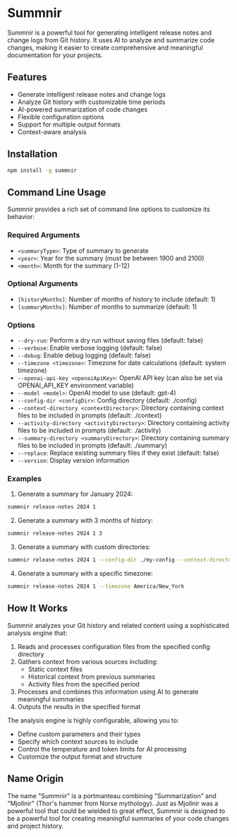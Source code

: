 # Summnir

Summnir is a powerful tool for generating intelligent release notes and change logs from Git history. It uses AI to analyze and summarize code changes, making it easier to create comprehensive and meaningful documentation for your projects.

## Features

- Generate intelligent release notes and change logs
- Analyze Git history with customizable time periods
- AI-powered summarization of code changes
- Flexible configuration options
- Support for multiple output formats
- Context-aware analysis

## Installation

```bash
npm install -g summnir
```

## Command Line Usage

Summnir provides a rich set of command line options to customize its behavior:

### Required Arguments

- `<summaryType>`: Type of summary to generate
- `<year>`: Year for the summary (must be between 1900 and 2100)
- `<month>`: Month for the summary (1-12)

### Optional Arguments

- `[historyMonths]`: Number of months of history to include (default: 1)
- `[summaryMonths]`: Number of months to summarize (default: 1)

### Options

- `--dry-run`: Perform a dry run without saving files (default: false)
- `--verbose`: Enable verbose logging (default: false)
- `--debug`: Enable debug logging (default: false)
- `--timezone <timezone>`: Timezone for date calculations (default: system timezone)
- `--openai-api-key <openaiApiKey>`: OpenAI API key (can also be set via OPENAI_API_KEY environment variable)
- `--model <model>`: OpenAI model to use (default: gpt-4)
- `--config-dir <configDir>`: Config directory (default: ./config)
- `--context-directory <contextDirectory>`: Directory containing context files to be included in prompts (default: ./context)
- `--activity-directory <activityDirectory>`: Directory containing activity files to be included in prompts (default: ./activity)
- `--summary-directory <summaryDirectory>`: Directory containing summary files to be included in prompts (default: ./summary)
- `--replace`: Replace existing summary files if they exist (default: false)
- `--version`: Display version information

### Examples

1. Generate a summary for January 2024:
```bash
summnir release-notes 2024 1
```

2. Generate a summary with 3 months of history:
```bash
summnir release-notes 2024 1 3
```

3. Generate a summary with custom directories:
```bash
summnir release-notes 2024 1 --config-dir ./my-config --context-directory ./my-context
```

4. Generate a summary with a specific timezone:
```bash
summnir release-notes 2024 1 --timezone America/New_York
```

## How It Works

Summnir analyzes your Git history and related content using a sophisticated analysis engine that:

1. Reads and processes configuration files from the specified config directory
2. Gathers context from various sources including:
   - Static context files
   - Historical context from previous summaries
   - Activity files from the specified period
3. Processes and combines this information using AI to generate meaningful summaries
4. Outputs the results in the specified format

The analysis engine is highly configurable, allowing you to:
- Define custom parameters and their types
- Specify which context sources to include
- Control the temperature and token limits for AI processing
- Customize the output format and structure

## Name Origin

The name "Summnir" is a portmanteau combining "Summarization" and "Mjollnir" (Thor's hammer from Norse mythology). Just as Mjollnir was a powerful tool that could be wielded to great effect, Summnir is designed to be a powerful tool for creating meaningful summaries of your code changes and project history.
